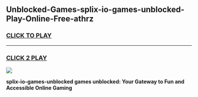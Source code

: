 
## Unblocked-Games-splix-io-games-unblocked-Play-Online-Free-athrz
<h3>
<a href="https://premium76.site?title=splix-io-games-unblocked&ref=26A">CLICK TO PLAY</a></h3>
<hr>

<h3>
<a href="https://premium76.site?title=splix-io-games-unblocked&ref=26A">CLICK 2 PLAY</a>
  
</h3>

<a href="https://premium76.site?title=splix-io-games-unblocked&ref=26A"><img src="https://clearcache.store/games.png"></a>


**splix-io-games-unblocked games unblocked: Your Gateway to Fun and Accessible Online Gaming**

